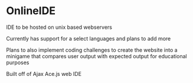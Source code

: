 
# OnlineIDE

IDE to be hosted on unix based webservers

Currently has support for a select languages and plans to add more

Plans to also implement coding challenges to create the website into a minigame that compares user output with expected output for educational purposes

Built off of Ajax Ace.js web IDE
